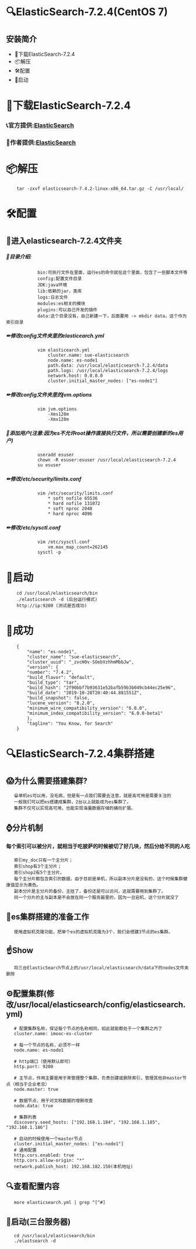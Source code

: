 # 🔍ElasticSearch-7.2.4(CentOS 7)
## 安装简介
   - 🚬下载ElasticSearch-7.2.4
   - 📦解压
   - 🛠配置
   - 🍻启动
# 🚬下载ElasticSearch-7.2.4
  ### 📞官方提供:[ElasticSearch](https://www.baidu.com/link?url=BO9hMQut-GAg1T7zmYqErWcejyIBEyuaR4CNv7h0fWpheNnTHPPz0Q__u5aOFzeI&wd=&eqid=831f522800019878000000065f322b27)
  ### 🤝作者提供:[ElasticSearch](https://shushun.oss-cn-shenzhen.aliyuncs.com/software/elasticsearch-7.4.2-linux-x86_64.tar.gz)  
# 📦解压
        tar -zxvf elasticsearch-7.4.2-linux-x86_64.tar.gz -C /usr/local/
# 🛠配置
   ## 🚩进入elasticsearch-7.2.4文件夹
   ##### 📗目录介绍:
                bin:可执行文件在里面，运行es的命令就在这个里面，包含了一些脚本文件等
                config:配置文件目录
                JDK:java环境
                lib:依赖的jar，类库
                logs:日志文件
                modules:es相关的模块
                plugins:可以自己开发的插件
                data:这个目录没有，自己新建一下，后面要用 -> mkdir data，这个作为索引目录
   ##### ✏修改config文件夹里的elasticearch.yml
                vim elasticearch.yml
                    cluster.name: sue-elasticsearch
                    node.name: es-node1
                    path.data: /usr/local/elasticsearch-7.2.4/data
                    path.logs: /usr/local/elasticsearch-7.2.4/logs
                    network.host: 0.0.0.0
                    cluster.initial_master_nodes: ["es-node1"]
   ##### ✏修改config文件夹里的jvm.options
                vim jvm.options
                    -Xms128m
                    -Xmx128m
   ##### 👨添加用户(注意:因为es不允许root操作直接执行文件，所以需要创建新的es用户)
                useradd esuser
                chown -R esuser:esuser /usr/local/elasticsearch-7.2.4
                su esuser
   ##### ✏修改/etc/security/limits.conf
                vim /etc/security/limits.conf
                    * soft nofile 65536
                    * hard nofile 131072
                    * soft nproc 2048
                    * hard nproc 4096 
   ##### ✏修改/etc/sysctl.conf
                vim /etc/sysctl.conf
                    vm.max_map_count=262145
                sysctl -p
        
# 🍻启动
        cd /usr/local/elasticsearch/bin
        ./elasticsearch -d (后台运行模式)  
        http://ip:9200 (测试是否成功)
# 🌈成功
        {
            "name": "es-node1",
            "cluster_name": "sue-elasticsearch",
            "cluster_uuid": "_zvcH0v-SOebVzhhmMbbJw",
            "version": {
            "number": "7.4.2",
            "build_flavor": "default",
            "build_type": "tar",
            "build_hash": "2f90bbf7b93631e52bafb59b3b049cb44ec25e96",
            "build_date": "2019-10-28T20:40:44.881551Z",
            "build_snapshot": false,
            "lucene_version": "8.2.0",
            "minimum_wire_compatibility_version": "6.8.0",
            "minimum_index_compatibility_version": "6.0.0-beta1"
            },
            "tagline": "You Know, for Search"
        }         
# 🔍ElasticSearch-7.2.4集群搭建
  ## 😱为什么需要搭建集群?
       😁单机es可以用，没毛病，但是有一点我们需要去注意，就是高可用是需要关注的
       一般我们可以把es搭建成集群，2台以上就能成为es集群了。
       集群不仅可以实现高可用，也能实现海量数据存储的横向扩展。
  ## ⌚分片机制
  #### 每个索引可以被分片，就相当于吃披萨的时候被切了好几块，然后分给不同的人吃
       索引my_doc只有一个主分片；
       索引shop有3个主分片；
       索引shop2有5个主分片。
       每个主分片都包含索引的数据，由于目前是单机，所以副本分片是没有的，这个时候集群健康值显示为黄色。
       副本分片是主分片的备份，主挂了，备份还是可以访问，这就需要用到集群了。
       同一个分片的主与副本是不会放在同一个服务器里的，因为一旦宕机，这个分片就没了
  ## 🚗es集群搭建的准备工作
       使用虚拟机克隆功能，把单个es的虚拟机克隆为3个，我们会搭建3节点的es集群。
  ## ☝Show
       将三台ElasticSearch节点上的/usr/local/elasticsearch/data下的nodes文件夹删除
  ## ⚙配置集群(修改/usr/local/elasticsearch/config/elasticsearch.yml)
       # 配置集群名称，保证每个节点的名称相同，如此就能都处于一个集群之内了
       cluster.name: imooc-es-cluster
       
       # 每一个节点的名称，必须不一样
       node.name: es-node1
       
       # http端口（使用默认即可）
       http.port: 9200
       
       # 主节点，作用主要是用于来管理整个集群，负责创建或删除索引，管理其他非master节点（相当于企业老总）
       node.master: true
       
       # 数据节点，用于对文档数据的增删改查
       node.data: true
       
       # 集群列表
       discovery.seed_hosts: ["192.168.1.184", "192.168.1.185", "192.168.1.186"]
       
       # 启动的时候使用一个master节点
       cluster.initial_master_nodes: ["es-node1"]
       # 通用配置
       http.cors.enabled: true
       http.cors.allow-origin: "*"
       network.publish_host: 192.168.182.150(本机地址)
  ## 🔍查看配置内容
       more elasticsearch.yml | grep ^[^#]
  ## 🍻启动(三台服务器)
       cd /usr/local/elasticsearch/bin
       ./elastsearch -d